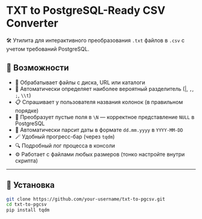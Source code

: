 # TXT to PostgreSQL-Ready CSV Converter

🛠️ Утилита для интерактивного преобразования `.txt` файлов в `.csv` с учетом требований PostgreSQL.

## 📌 Возможности

- 📂 Обрабатывает файлы с диска, URL или каталоги
- 🤖 Автоматически определяет наиболее вероятный разделитель (|, `,`, `;`, `\\t`)
- 📋 Спрашивает у пользователя названия колонок (в правильном порядке)
- 🧼 Преобразует пустые поля в `\N` — корректное представление `NULL` в PostgreSQL
- 📅 Автоматически парсит даты в формате `dd.mm.yyyy` в `YYYY-MM-DD`
- 🪄 Удобный прогресс-бар (через `tqdm`)
- 🔍 Подробный лог процесса в консоли
- ⚙️ Работает c файлами любых размеров (тонко настройте внутри скрипта)

---

## 🚀 Установка

```bash
git clone https://github.com/your-username/txt-to-pgcsv.git
cd txt-to-pgcsv
pip install tqdm

